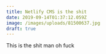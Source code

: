 ```yaml
---
title: Netlify CMS is the shit
date: 2019-09-14T01:37:12.059Z
image: /images/uploads/81500637.jpg
draft: true
---
```

This is the shit man oh fuck
